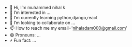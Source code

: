 - 👋 Hi, I’m muhammed nihal k
- 👀 I’m interested in ...
- 🌱 I’m currently learning python,django,react
- 💞️ I’m looking to collaborate on ...
- 📫 How to reach me my email='nihaladam000@gmail.com'
- 😄 Pronouns: ...
- ⚡ Fun fact: ...

<!---
NIHAL799/NIHAL799 is a ✨ special ✨ repository because its `README.md` (this file) appears on your GitHub profile.
You can click the Preview link to take a look at your changes.
--->
